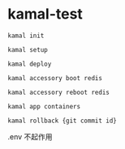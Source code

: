 # kamal-test


```
kamal init

kamal setup

kamal deploy

kamal accessory boot redis

kamal accessory reboot redis

kamal app containers

kamal rollback {git commit id}
```


.env 不起作用